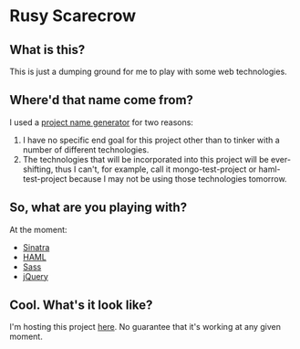 Rusy Scarecrow
==============
What is this?
-------------
This is just a dumping ground for me to play with some web technologies.

Where'd that name come from?
----------------------------
I used a [project name generator](http://online-generator.com/name-generator/project-name-generator.php)
for two reasons:

1. I have no specific end goal for this project other than to tinker with a number of different technologies.
2. The technologies that will be incorporated into this project will be ever-shifting, thus I can't, for example, call it mongo-test-project or haml-test-project because I may not be using those technologies tomorrow.

So, what are you playing with?
------------------------------
At the moment:

* [Sinatra](http://www.sinatrarb.com/)
* [HAML](http://haml-lang.com/)
* [Sass](http://sass-lang.com/)
* [jQuery](http://jquery.com/)

Cool. What's it look like?
--------------------------
I'm hosting this project [here](http://rusty-scarecrow.hosted.jmarcell.com/). No guarantee that it's working at any given moment.